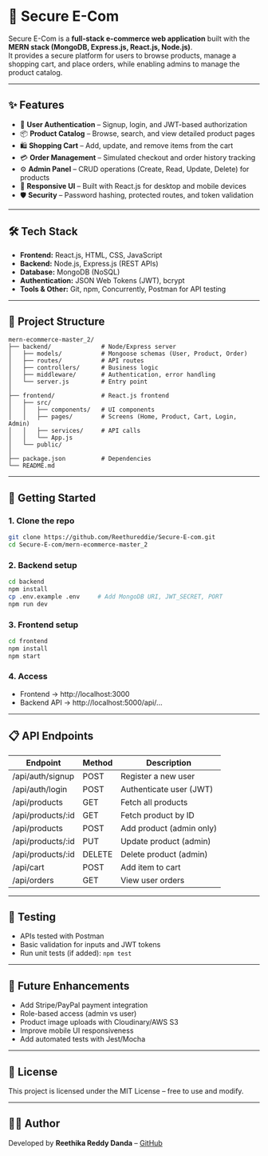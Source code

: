 # 🛒 Secure E-Com

Secure E-Com is a **full-stack e-commerce web application** built with the **MERN stack (MongoDB, Express.js, React.js, Node.js)**.  
It provides a secure platform for users to browse products, manage a shopping cart, and place orders, while enabling admins to manage the product catalog.

---

## ✨ Features

- 🔐 **User Authentication** – Signup, login, and JWT-based authorization  
- 📦 **Product Catalog** – Browse, search, and view detailed product pages  
- 🛍️ **Shopping Cart** – Add, update, and remove items from the cart  
- 💳 **Order Management** – Simulated checkout and order history tracking  
- ⚙️ **Admin Panel** – CRUD operations (Create, Read, Update, Delete) for products  
- 📱 **Responsive UI** – Built with React.js for desktop and mobile devices  
- 🛡 **Security** – Password hashing, protected routes, and token validation  

---

## 🛠 Tech Stack

- **Frontend:** React.js, HTML, CSS, JavaScript  
- **Backend:** Node.js, Express.js (REST APIs)  
- **Database:** MongoDB (NoSQL)  
- **Authentication:** JSON Web Tokens (JWT), bcrypt  
- **Tools & Other:** Git, npm, Concurrently, Postman for API testing  

---

## 📂 Project Structure

```
mern-ecommerce-master_2/
├── backend/              # Node/Express server
│   ├── models/           # Mongoose schemas (User, Product, Order)
│   ├── routes/           # API routes
│   ├── controllers/      # Business logic
│   ├── middleware/       # Authentication, error handling
│   └── server.js         # Entry point
│
├── frontend/             # React.js frontend
│   ├── src/
│   │   ├── components/   # UI components
│   │   ├── pages/        # Screens (Home, Product, Cart, Login, Admin)
│   │   ├── services/     # API calls
│   │   └── App.js
│   └── public/
│
├── package.json          # Dependencies
└── README.md
```

---

## 🚀 Getting Started

### 1. Clone the repo
```bash
git clone https://github.com/Reethureddie/Secure-E-com.git
cd Secure-E-com/mern-ecommerce-master_2
```

### 2. Backend setup
```bash
cd backend
npm install
cp .env.example .env     # Add MongoDB URI, JWT_SECRET, PORT
npm run dev
```

### 3. Frontend setup
```bash
cd frontend
npm install
npm start
```

### 4. Access
- Frontend → http://localhost:3000  
- Backend API → http://localhost:5000/api/...

---

## 📋 API Endpoints

| Endpoint            | Method | Description             |
|---------------------|--------|-------------------------|
| /api/auth/signup    | POST   | Register a new user     |
| /api/auth/login     | POST   | Authenticate user (JWT) |
| /api/products       | GET    | Fetch all products      |
| /api/products/:id   | GET    | Fetch product by ID     |
| /api/products       | POST   | Add product (admin only)|
| /api/products/:id   | PUT    | Update product (admin)  |
| /api/products/:id   | DELETE | Delete product (admin)  |
| /api/cart           | POST   | Add item to cart        |
| /api/orders         | GET    | View user orders        |

---

## 🧪 Testing

- APIs tested with Postman  
- Basic validation for inputs and JWT tokens  
- Run unit tests (if added): `npm test`  

---

## 🌱 Future Enhancements

- Add Stripe/PayPal payment integration  
- Role-based access (admin vs user)  
- Product image uploads with Cloudinary/AWS S3  
- Improve mobile UI responsiveness  
- Add automated tests with Jest/Mocha  

---

## 📄 License

This project is licensed under the MIT License – free to use and modify.

---

## 👩‍💻 Author

Developed by **Reethika Reddy Danda** – [GitHub](https://github.com/Reethureddie)
